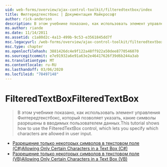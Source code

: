 ```yaml
---
uid: web-forms/overview/ajax-control-toolkit/filteredtextbox/index
title: Филтередтекстбокс | Документация Майкрософт
author: rick-anderson
description: В этом учебнике показано, как использовать элемент управления Филтередтекстбокс, который позволяет указать, какие символы разрешены в вводимых пользователем данных.
ms.author: riande
ms.date: 11/14/2011
ms.assetid: c1a80d2c-4a13-499b-9c53-e3561845dd7f
msc.legacyurl: /web-forms/overview/ajax-control-toolkit/filteredtextbox
msc.type: chapter
ms.openlocfilehash: 3881426dc4e9f122a48ff922a50dee8770546070
ms.sourcegitcommit: e7e91932a6e91a63e2e46417626f39d6b244a3ab
ms.translationtype: MT
ms.contentlocale: ru-RU
ms.lasthandoff: 03/06/2020
ms.locfileid: "78497148"
---
```

# <a name="filteredtextbox"></a><span data-ttu-id="28e20-103">FilteredTextBox</span><span class="sxs-lookup"><span data-stu-id="28e20-103">FilteredTextBox</span></span>

> <span data-ttu-id="28e20-104">В этом учебнике показано, как использовать элемент управления Филтередтекстбокс, который позволяет указать, какие символы разрешены в вводимых пользователем данных.</span><span class="sxs-lookup"><span data-stu-id="28e20-104">This tutorial shows how to use the FilteredTextBox control, which lets you specify which characters are allowed in user input.</span></span>

- [<span data-ttu-id="28e20-105">Разрешение только некоторых символов в текстовом поле (C#)</span><span class="sxs-lookup"><span data-stu-id="28e20-105">Allowing Only Certain Characters in a Text Box (C#)</span></span>](allowing-only-certain-characters-in-a-text-box-cs.md)
- [<span data-ttu-id="28e20-106">Разрешение только некоторых символов в текстовом поле (VB)</span><span class="sxs-lookup"><span data-stu-id="28e20-106">Allowing Only Certain Characters in a Text Box (VB)</span></span>](allowing-only-certain-characters-in-a-text-box-vb.md)
